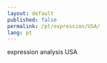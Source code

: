 ```yaml
---
layout: default
published: false
permalink: /pt/expression/USA/
lang: pt
---
```


expression analysis USA
